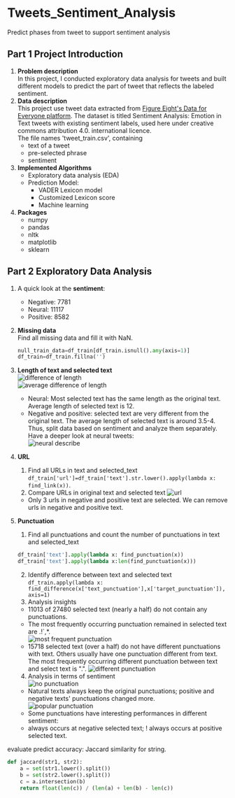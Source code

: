 # Tweets_Sentiment_Analysis
Predict phases from tweet to support sentiment analysis

## Part 1 Project Introduction  
1. **Problem description**  
  In this project, I conducted exploratory data analysis for tweets and built different models to predict the part of tweet that reflects the labeled sentiment.   
2. **Data description**  
  This project use tweet data extracted from [Figure Eight's Data for Everyone platform](https://appen.com/resources/datasets/). The dataset is titled Sentiment Analysis: Emotion in Text tweets with existing sentiment labels, used here under creative commons attribution 4.0. international licence.  
  The file names 'tweet_train.csv', containing
    - text of a tweet
    - pre-selected phrase
    - sentiment
3. **Implemented Algorithms**
    - Exploratory data analysis (EDA)  
    - Prediction Model:  
        - VADER Lexicon model 
        - Customized Lexicon score
        - Machine learning  
4. **Packages**  
    - numpy
    - pandas
    - nltk
    - matplotlib
    - sklearn


## Part 2 Exploratory Data Analysis  
1. A quick look at the **sentiment**:  
    - Negative: 7781
    - Neural: 11117
    - Positive: 8582
2. **Missing data**  
    Find all missing data and fill it with NaN.  
    ```python
    null_train_data=df_train[df_train.isnull().any(axis=1)]
    df_train=df_train.fillna('')
    ```  
3. **Length of text and selected text**  
    ![difference of length]()  
    ![average difference of length]()  
    - Neural: Most selected text has the same length as the original text. Average length of selected text is 12.  
    - Negative and positive: selected text are very different from the original text. The average length of selected text is around 3.5-4.  
    Thus, split data based on sentiment and analyze them separately. Have a deeper look at neural tweets:  
    ![neural describe]()  

4. **URL**  
    1) Find all URLs in text and selected_text  
    `df_train['url']=df_train['text'].str.lower().apply(lambda x: find_link(x))`.  
    2) Compare URLs in original text and selected text
    ![url]()  
    - Only 3 urls in negative and positive text are selected. We can remove urls in negative and positive text.  
    
5. **Punctuation**  
    1) Find all punctuations and count the number of punctuations in text and selected_text   
    ```python
    df_train['text'].apply(lambda x: find_punctuation(x))
    df_train['text'].apply(lambda x:len(find_punctuation(x)))
    ```  
    2) Identify difference between text and selected text  
    `df_train.apply(lambda x: find_difference(x['text_punctuation'],x['target_punctuation']), axis=1)`  
    3) Analysis insights  
    - 11013 of 27480 selected text (nearly a half) do not contain any punctuations.  
    - The most frequently occurring punctuation remained in selected text are .!`,*.  
    ![most frequent punctuation]()  
    - 15718 selected text (over a half) do not have different punctuations with text. Others usually have one punctuation different from text.  The most frequently occurring different punctuation between text and select text is ".".
    ![different punctuation]()  
    4) Analysis in terms of sentiment  
    ![no punctuation]()  
    - Natural texts always keep the original punctuations; positive and negative texts' punctuations changed more.  
    ![popular punctuation]()
    - Some punctuations have interesting performances in different sentiment:  
    * always occurs at negative selected text; ! always occurs at positive selected text.  
    
evaluate predict accuracy:
Jaccard similarity for string. 
```python
def jaccard(str1, str2): 
    a = set(str1.lower().split()) 
    b = set(str2.lower().split())
    c = a.intersection(b)
    return float(len(c)) / (len(a) + len(b) - len(c))
```
